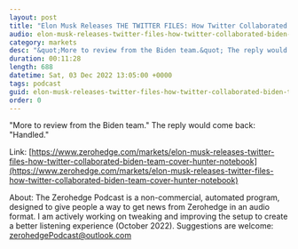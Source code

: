 ```yaml
---
layout: post
title: "Elon Musk Releases THE TWITTER FILES: How Twitter Collaborated With &quot;The Biden Team&quot; To Cover Up The Hunter Laptop Story"
audio: elon-musk-releases-twitter-files-how-twitter-collaborated-biden-team-cover-hunter-notebook-1
category: markets
desc: "&quot;More to review from the Biden team.&quot; The reply would come back: &quot;Handled.&quot; "
duration: 00:11:28
length: 688
datetime: Sat, 03 Dec 2022 13:05:00 +0000
tags: podcast
guid: elon-musk-releases-twitter-files-how-twitter-collaborated-biden-team-cover-hunter-notebook-0
order: 0
---
```

&quot;More to review from the Biden team.&quot; The reply would come back: &quot;Handled.&quot; 

Link: [https://www.zerohedge.com/markets/elon-musk-releases-twitter-files-how-twitter-collaborated-biden-team-cover-hunter-notebook](https://www.zerohedge.com/markets/elon-musk-releases-twitter-files-how-twitter-collaborated-biden-team-cover-hunter-notebook)

About: The Zerohedge Podcast is a non-commercial, automated program, designed to give people a way to get news from Zerohedge in an audio format.  I am actively working on tweaking and improving the setup to create a better listening experience (October 2022).  Suggestions are welcome: [zerohedgePodcast@outlook.com](mailto:zerohedgePodcast@outlook.com)